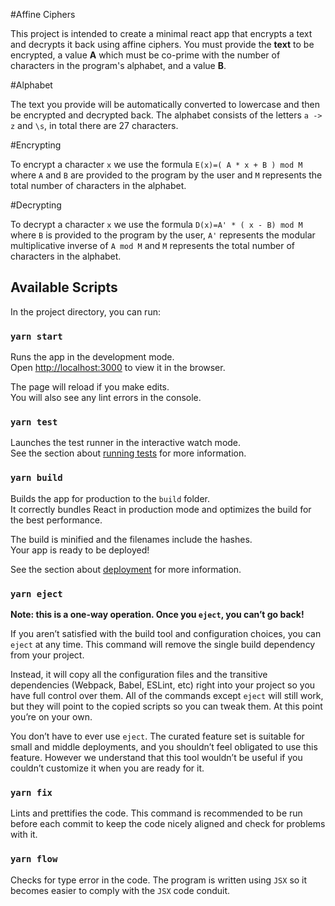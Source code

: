 #Affine Ciphers

This project is intended to create a minimal react app that encrypts a text and decrypts it back
using affine ciphers.
You must provide the **text** to be encrypted, a value **A** which must be co-prime with the number of
characters in the program's alphabet, and a value **B**.

#Alphabet

The text you provide will be automatically converted to lowercase and then be encrypted and decrypted back.
The alphabet consists of the letters `a -> z` and `\s`, in total there are 27 characters.

#Encrypting

To encrypt a character `x` we use the formula `E(x)=( A * x + B ) mod M` where `A` and `B` are provided 
to the program by the user and `M` represents the total number of characters in the alphabet.

#Decrypting

To decrypt a character `x` we use the formula `D(x)=A' * ( x - B) mod M` where `B` is provided 
to the program by the user, `A'` represents the modular multiplicative inverse of `A mod M` 
and `M` represents the total number of characters in the alphabet.

## Available Scripts

In the project directory, you can run:

### `yarn start`

Runs the app in the development mode.<br />
Open [http://localhost:3000](http://localhost:3000) to view it in the browser.

The page will reload if you make edits.<br />
You will also see any lint errors in the console.

### `yarn test`

Launches the test runner in the interactive watch mode.<br />
See the section about [running tests](https://facebook.github.io/create-react-app/docs/running-tests) for more information.

### `yarn build`

Builds the app for production to the `build` folder.<br />
It correctly bundles React in production mode and optimizes the build for the best performance.

The build is minified and the filenames include the hashes.<br />
Your app is ready to be deployed!

See the section about [deployment](https://facebook.github.io/create-react-app/docs/deployment) for more information.

### `yarn eject`

**Note: this is a one-way operation. Once you `eject`, you can’t go back!**

If you aren’t satisfied with the build tool and configuration choices, you can `eject` at any time. This command will remove the single build dependency from your project.

Instead, it will copy all the configuration files and the transitive dependencies (Webpack, Babel, ESLint, etc) right into your project so you have full control over them. All of the commands except `eject` will still work, but they will point to the copied scripts so you can tweak them. At this point you’re on your own.

You don’t have to ever use `eject`. The curated feature set is suitable for small and middle deployments, and you shouldn’t feel obligated to use this feature. However we understand that this tool wouldn’t be useful if you couldn’t customize it when you are ready for it.

### `yarn fix`

Lints and prettifies the code. This command is recommended to be run before each commit to keep the 
code nicely aligned and check for problems with it.

### `yarn flow`

Checks for type error in the code. The program is written using `JSX` so it becomes easier to
comply with the `JSX` code conduit. 

